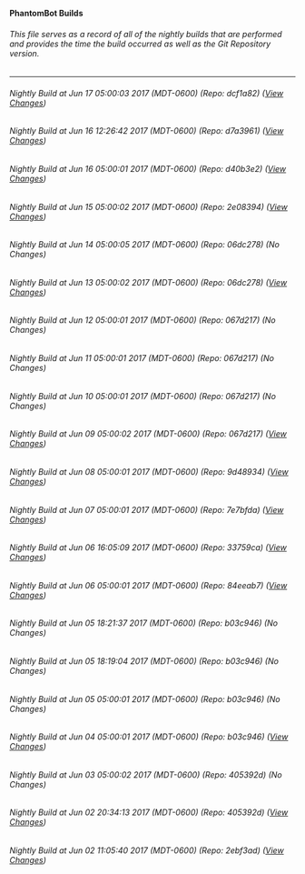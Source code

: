 **PhantomBot Builds**

###### This file serves as a record of all of the nightly builds that are performed and provides the time the build occurred as well as the Git Repository version.
-------------------------------------------------------------------------------------------------------------
###### Nightly Build at Jun 17 05:00:03 2017 (MDT-0600) (Repo: dcf1a82) ([View Changes](https://github.com/PhantomBot/PhantomBot/compare/d7a3961...dcf1a82))
###### Nightly Build at Jun 16 12:26:42 2017 (MDT-0600) (Repo: d7a3961) ([View Changes](https://github.com/PhantomBot/PhantomBot/compare/d40b3e2...d7a3961))
###### Nightly Build at Jun 16 05:00:01 2017 (MDT-0600) (Repo: d40b3e2) ([View Changes](https://github.com/PhantomBot/PhantomBot/compare/2e08394...d40b3e2))
###### Nightly Build at Jun 15 05:00:02 2017 (MDT-0600) (Repo: 2e08394) ([View Changes](https://github.com/PhantomBot/PhantomBot/compare/06dc278...2e08394))
###### Nightly Build at Jun 14 05:00:05 2017 (MDT-0600) (Repo: 06dc278) (No Changes)
###### Nightly Build at Jun 13 05:00:02 2017 (MDT-0600) (Repo: 06dc278) ([View Changes](https://github.com/PhantomBot/PhantomBot/compare/067d217...06dc278))
###### Nightly Build at Jun 12 05:00:01 2017 (MDT-0600) (Repo: 067d217) (No Changes)
###### Nightly Build at Jun 11 05:00:01 2017 (MDT-0600) (Repo: 067d217) (No Changes)
###### Nightly Build at Jun 10 05:00:01 2017 (MDT-0600) (Repo: 067d217) (No Changes)
###### Nightly Build at Jun 09 05:00:02 2017 (MDT-0600) (Repo: 067d217) ([View Changes](https://github.com/PhantomBot/PhantomBot/compare/9d48934...067d217))
###### Nightly Build at Jun 08 05:00:01 2017 (MDT-0600) (Repo: 9d48934) ([View Changes](https://github.com/PhantomBot/PhantomBot/compare/7e7bfda...9d48934))
###### Nightly Build at Jun 07 05:00:01 2017 (MDT-0600) (Repo: 7e7bfda) ([View Changes](https://github.com/PhantomBot/PhantomBot/compare/33759ca...7e7bfda))
###### Nightly Build at Jun 06 16:05:09 2017 (MDT-0600) (Repo: 33759ca) ([View Changes](https://github.com/PhantomBot/PhantomBot/compare/84eeab7...33759ca))
###### Nightly Build at Jun 06 05:00:01 2017 (MDT-0600) (Repo: 84eeab7) ([View Changes](https://github.com/PhantomBot/PhantomBot/compare/b03c946...84eeab7))
###### Nightly Build at Jun 05 18:21:37 2017 (MDT-0600) (Repo: b03c946) (No Changes)
###### Nightly Build at Jun 05 18:19:04 2017 (MDT-0600) (Repo: b03c946) (No Changes)
###### Nightly Build at Jun 05 05:00:01 2017 (MDT-0600) (Repo: b03c946) (No Changes)
###### Nightly Build at Jun 04 05:00:01 2017 (MDT-0600) (Repo: b03c946) ([View Changes](https://github.com/PhantomBot/PhantomBot/compare/405392d...b03c946))
###### Nightly Build at Jun 03 05:00:02 2017 (MDT-0600) (Repo: 405392d) (No Changes)
###### Nightly Build at Jun 02 20:34:13 2017 (MDT-0600) (Repo: 405392d) ([View Changes](https://github.com/PhantomBot/PhantomBot/compare/2ebf3ad...405392d))
###### Nightly Build at Jun 02 11:05:40 2017 (MDT-0600) (Repo: 2ebf3ad) ([View Changes](https://github.com/PhantomBot/PhantomBot/compare/9325c7e...2ebf3ad))
